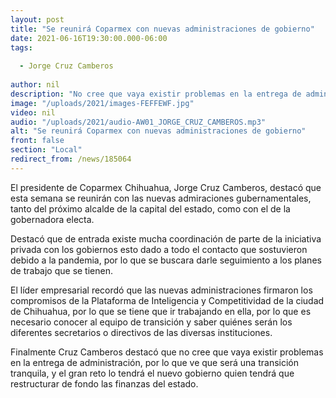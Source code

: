 ```yaml
---
layout: post
title: "Se reunirá Coparmex con nuevas administraciones de gobierno"
date: 2021-06-16T19:30:00.000-06:00
tags:
  
  - Jorge Cruz Camberos
  
author: nil
description: "No cree que vaya existir problemas en la entrega de administración, por lo que ve que será una transición tranquila"
image: "/uploads/2021/images-FEFFEWF.jpg"
video: nil
audio: "/uploads/2021/audio-AW01_JORGE_CRUZ_CAMBEROS.mp3"
alt: "Se reunirá Coparmex con nuevas administraciones de gobierno"
front: false
section: "Local"
redirect_from: /news/185064
---
```


El presidente de Coparmex Chihuahua, Jorge Cruz Camberos, destacó que esta semana se reunirán con las nuevas admiraciones gubernamentales, tanto del próximo alcalde de la capital del estado, como con el de la gobernadora electa. 

Destacó que de entrada existe mucha coordinación de parte de la iniciativa privada con los gobiernos esto dado a todo el contacto que sostuvieron debido a la pandemia, por lo que se buscara darle seguimiento a los planes de trabajo que se tienen.  

El líder empresarial recordó que las nuevas administraciones firmaron los compromisos de la Plataforma de Inteligencia y Competitividad de la ciudad de Chihuahua, por lo que se tiene que ir trabajando en ella, por lo que es necesario conocer al equipo de transición y saber quiénes serán los diferentes secretarios o directivos de las diversas instituciones.    

Finalmente Cruz Camberos destacó que no cree que vaya existir problemas en la entrega de administración, por lo que ve que será una transición tranquila, y el gran reto lo tendrá el nuevo gobierno quien tendrá que restructurar de fondo las finanzas del estado.   
